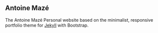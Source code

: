 ## Antoine Mazé

The Antoine Mazé Personal website
based on the minimalist, responsive portfolio theme for [Jekyll](http://jekyllrb.com/) with Bootstrap.

